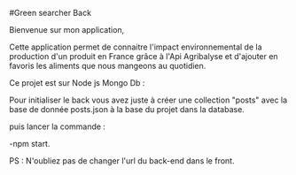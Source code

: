 #Green searcher Back

Bienvenue sur mon application, 

Cette application permet de connaitre l'impact environnemental de la production d'un produit en France grâce à l'Api Agribalyse et d'ajouter en favoris les aliments que nous mangeons au quotidien. 



Ce projet est sur Node js Mongo Db : 

Pour initialiser le back vous avez juste à créer une collection "posts" avec la base de donnée posts.json à la base du projet dans la database.

puis lancer la commande : 

-npm start.

PS : N'oubliez pas de changer l'url du back-end dans le front.



